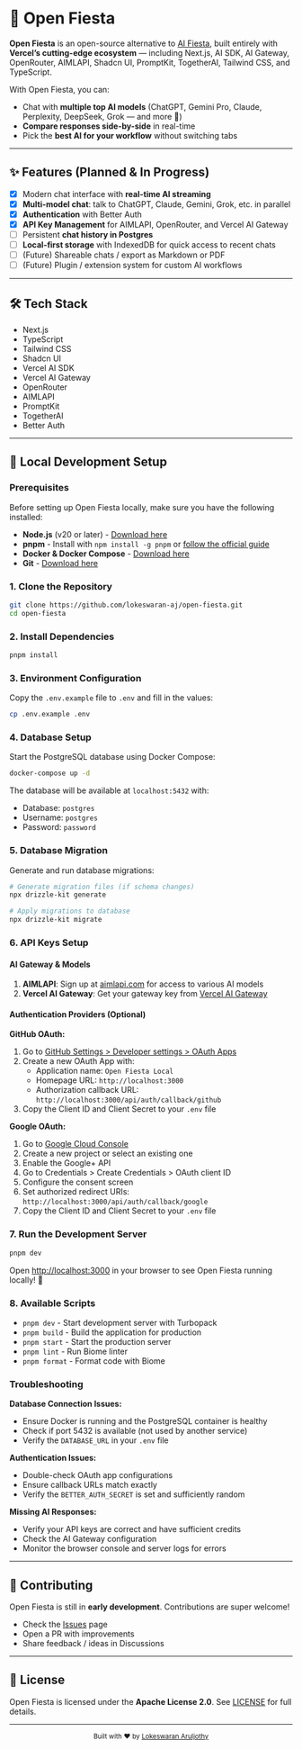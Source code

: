 # 🎉 Open Fiesta

**Open Fiesta** is an open-source alternative to [AI Fiesta](https://aifiesta.ai), built entirely with **Vercel’s cutting-edge ecosystem** — including Next.js, AI SDK, AI Gateway, OpenRouter, AIMLAPI, Shadcn UI, PromptKit, TogetherAI, Tailwind CSS, and TypeScript.

With Open Fiesta, you can:

- Chat with **multiple top AI models** (ChatGPT, Gemini Pro, Claude, Perplexity, DeepSeek, Grok — and more 🚀)
- **Compare responses side-by-side** in real-time
- Pick the **best AI for your workflow** without switching tabs

---

## ✨ Features (Planned & In Progress)

- [x] Modern chat interface with **real-time AI streaming**
- [x] **Multi-model chat**: talk to ChatGPT, Claude, Gemini, Grok, etc. in parallel
- [x] **Authentication** with Better Auth
- [x] **API Key Management** for AIMLAPI, OpenRouter, and Vercel AI Gateway
- [ ] Persistent **chat history in Postgres**
- [ ] **Local-first storage** with IndexedDB for quick access to recent chats
- [ ] (Future) Shareable chats / export as Markdown or PDF
- [ ] (Future) Plugin / extension system for custom AI workflows

---

## 🛠️ Tech Stack

- Next.js
- TypeScript
- Tailwind CSS
- Shadcn UI
- Vercel AI SDK
- Vercel AI Gateway
- OpenRouter
- AIMLAPI
- PromptKit
- TogetherAI
- Better Auth

---

## 🚀 Local Development Setup

### Prerequisites

Before setting up Open Fiesta locally, make sure you have the following installed:

- **Node.js** (v20 or later) - [Download here](https://nodejs.org/)
- **pnpm** - Install with `npm install -g pnpm` or [follow the official guide](https://pnpm.io/installation)
- **Docker & Docker Compose** - [Download here](https://www.docker.com/products/docker-desktop)
- **Git** - [Download here](https://git-scm.com/)

### 1. Clone the Repository

```bash
git clone https://github.com/lokeswaran-aj/open-fiesta.git
cd open-fiesta
```

### 2. Install Dependencies

```bash
pnpm install
```

### 3. Environment Configuration

Copy the `.env.example` file to `.env` and fill in the values:

```bash
cp .env.example .env
```

### 4. Database Setup

Start the PostgreSQL database using Docker Compose:

```bash
docker-compose up -d
```

The database will be available at `localhost:5432` with:
- Database: `postgres`
- Username: `postgres` 
- Password: `password`

### 5. Database Migration

Generate and run database migrations:

```bash
# Generate migration files (if schema changes)
npx drizzle-kit generate

# Apply migrations to database
npx drizzle-kit migrate
```

### 6. API Keys Setup

#### AI Gateway & Models

1. **AIMLAPI**: Sign up at [aimlapi.com](https://aimlapi.com/) for access to various AI models
2. **Vercel AI Gateway**: Get your gateway key from [Vercel AI Gateway](https://vercel.com/docs/ai-gateway)

#### Authentication Providers (Optional)

**GitHub OAuth:**
1. Go to [GitHub Settings > Developer settings > OAuth Apps](https://github.com/settings/applications/new)
2. Create a new OAuth App with:
   - Application name: `Open Fiesta Local`
   - Homepage URL: `http://localhost:3000`
   - Authorization callback URL: `http://localhost:3000/api/auth/callback/github`
3. Copy the Client ID and Client Secret to your `.env` file

**Google OAuth:**
1. Go to [Google Cloud Console](https://console.developers.google.com/)
2. Create a new project or select an existing one
3. Enable the Google+ API
4. Go to Credentials > Create Credentials > OAuth client ID
5. Configure the consent screen
6. Set authorized redirect URIs: `http://localhost:3000/api/auth/callback/google`
7. Copy the Client ID and Client Secret to your `.env` file

### 7. Run the Development Server

```bash
pnpm dev
```

Open [http://localhost:3000](http://localhost:3000) in your browser to see Open Fiesta running locally! 🎉

### 8. Available Scripts

- `pnpm dev` - Start development server with Turbopack
- `pnpm build` - Build the application for production
- `pnpm start` - Start the production server
- `pnpm lint` - Run Biome linter
- `pnpm format` - Format code with Biome

### Troubleshooting

**Database Connection Issues:**
- Ensure Docker is running and the PostgreSQL container is healthy
- Check if port 5432 is available (not used by another service)
- Verify the `DATABASE_URL` in your `.env` file

**Authentication Issues:**
- Double-check OAuth app configurations
- Ensure callback URLs match exactly
- Verify the `BETTER_AUTH_SECRET` is set and sufficiently random

**Missing AI Responses:**
- Verify your API keys are correct and have sufficient credits
- Check the AI Gateway configuration
- Monitor the browser console and server logs for errors

---

## 🤝 Contributing

Open Fiesta is still in **early development**. Contributions are super welcome!

- Check the [Issues](https://github.com/lokeswaran-aj/open-fiesta/issues) page
- Open a PR with improvements
- Share feedback / ideas in Discussions

---

## 📜 License

Open Fiesta is licensed under the **Apache License 2.0**.
See [LICENSE](LICENSE) for full details.

---

<div align="center">
  <sub>Built with ❤️ by <a href="https://lokeswaran.dev">Lokeswaran Aruljothy</a></sub>
</div>
